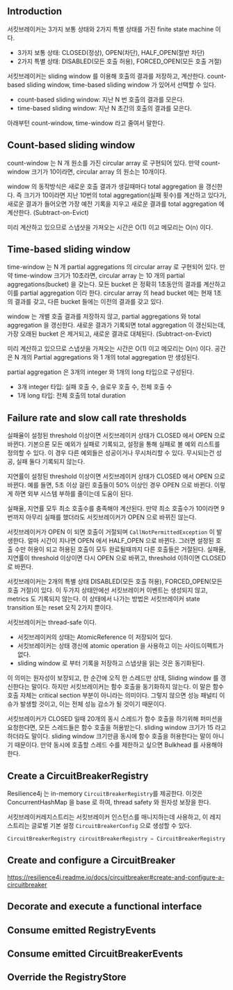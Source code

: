 ## Introduction
서킷브레이커는 3가지 보통 상태와 2가지 특별 상태를 가진 finite state machine 이다.
* 3가지 보통 상태: CLOSED(정상), OPEN(차단), HALF_OPEN(절반 차단)
* 2가지 특별 상태: DISABLED(모든 호출 허용), FORCED_OPEN(모든 호출 거절)

서킷브레이커는 sliding window 를 이용해 호출의 결과를 저장하고, 계산한다.
count-based sliding window, time-based sliding window 가 있어서 선택할 수 있다.
* count-based sliding window: 지난 N 번 호출의 결과를 모은다.
* time-based sliding window: 지난 N 초간의 호출의 결과를 모은다.

아래부턴 count-window, time-window 라고 줄여서 말한다.

## Count-based sliding window
count-window 는 N 개 원소를 가진 circular array 로 구현되어 있다.
만약 count-window 크기가 10이라면, circular array 의 원소는 10개이다.

window 의 동작방식은 새로운 호출 결과가 생길때마다 total aggregation 을 갱신한다.
즉 크기가 10이라면 지난 10번의 total aggregation(실패 횟수)를 계산하고 있다가, 새로운 결과가 들어오면 가장 예전 기록을 지우고 새로운 결과를
total aggregation 에 계산한다. (Subtract-on-Evict)

미리 계산하고 있으므로 스냅샷을 가져오는 시간은 O(1) 이고 메모리는 O(n) 이다.

## Time-based sliding window
time-window 는 N 개 partial aggregations 의 circular array 로 구현되어 있다.
만약 time-window 크기가 10초라면, circular array 는 10 개의 partial aggregations(bucket) 을 갖는다.
모든 bucket 은 정확히 1초동안의 결과를 계산하고 이를 partial aggregation 이라 한다.
circular array 의 head bucket 에는 현재 1초의 결과를 갖고, 다른 bucket 들에는 이전의 결과를 갖고 있다.

window 는 개별 호출 결과를 저장하지 않고, partial aggregations 와 total aggregation 을 갱신한다.
새로운 결과가 기록되면 total aggregation 이 갱신되는데, 가장 오래된 bucket 은 제거되고, 새로운 결과로 대체된다. (Subtract-on-Evict)

미리 계산하고 있으므로 스냅샷을 가져오는 시간은 O(1) 이고 메모리는 O(n) 이다.
공간은 N 개의 Partial aggregations 와 1 개의 total aggregation 만 생성된다.

partial aggregation 은 3개의 integer 와 1개의 long 타입으로 구성된다.
* 3개 integer 타입: 실패 호출 수, 슬로우 호출 수, 전체 호출 수
* 1개 long 타입: 전체 호출의 total duration

## Failure rate and slow call rate thresholds
실패율이 설정된 threshold 이상이면 서킷브레이커 상태가 CLOSED 에서 OPEN 으로 바뀐다.
기본으론 모든 예외가 실패로 기록되고, 설정을 통해 실패로 볼 예외 리스트를 정의할 수 있다. 
이 경우 다른 예외들은 성공이거나 무시처리할 수 있다. 무시되는건 성공, 실패 둘다 기록되지 않는다.

지연률이 설정된 threshold 이상이면 서킷브레이커 상태가 CLOSED 에서 OPEN 으로 바뀐다.
예를 들면, 5초 이상 걸린 호출들이 50% 이상인 경우 OPEN 으로 바뀐다. 이렇게 하면 외부 시스템 부하를 줄이는데 도움이 된다.

실패율, 지연률 모두 최소 호출수를 충족해야 계산된다. 만약 최소 호출수가 10이라면 9번까지 아무리 실패를 했더라도 서킷브레이커가 OPEN 으로 바뀌진 않는다.

서킷브레이커가 OPEN 이 되면 호출이 거절되며 `CallNotPermittedException` 이 발생한다. 얼마 시간이 지나면 OPEN 에서 HALF_OPEN 으로 바뀐다.
그러면 설정된 호출 수만 허용이 되고 허용된 호출이 모두 완료될때까지 다른 호출들은 거절된다.
실패율, 지연률이 threshold 이상이면 다시 OPEN 으로 바뀌고, threshold 이하이면 CLOSED 로 바뀐다.

서킷브레이커는 2개의 특별 상태 DISABLED(모든 호출 허용), FORCED_OPEN(모든 호출 거절)이 있다.
이 두가지 상태안에선 서킷브레이커 이벤트는 생성되지 않고, metrics 도 기록되지 않는다.
이 상태에서 나가는 방법은 서킷브레이커 state transition 또는 reset 오직 2가지 뿐이다.

서킷브레이커는 thread-safe 이다.
* 서킷브레이커의 상태는 AtomicReference 이 저장되어 있다.
* 서킷브레이커는 상태 갱신에 atomic operation 을 사용하고 이는 사이드이펙트가 없다.
* sliding window 로 부터 기록을 저장하고 스냅샷을 읽는 것은 동기화된다.  

이 의미는 원자성이 보장되고, 한 순간에 오직 한 스레드만 상태, Sliding window 를 갱신한다는 말이다.
하지만 서킷브레이커는 함수 호출을 동기화하지 않는다. 이 말은 함수 호출 자체는 critical section 부분이 아니라는 의미이다.
그렇지 않으면 성능 패널티 이슈가 발생할 것이고, 이는 전체 성능 감소가 될 것이기 때문이다.

서킷브레이커가 CLOSED 일때 20개의 동시 스레드가 함수 호출을 하기위해 퍼미션을 요청한다면, 모든 스레드들은 함수 호출을 허용받는다.
sliding window 크기가 15 라고 하더라도 말이다. sliding window 크기만큼 동시에 함수 호출을 허용한다는 말이 아니기 때문이다.
만약 동시에 호출할 스레드 수를 제한하고 싶으면 Bulkhead 를 사용해야한다.

## Create a CircuitBreakerRegistry
Resilience4j 는 in-memory `CircuitBreakerRegistry`를 제공한다.
이것은 ConcurrentHashMap 을 base 로 하여, thread safety 와 원자성 보장을 한다.

서킷브레이커레지스트리는 서킷브레이커 인스턴스를 매니지하는데 사용하고, 이 레지스트리는 글로벌 기본 설정 `CircuitBreakerConfig` 으로
생성할 수 있다.

```java
CircuitBreakerRegistry circuitBreakerRegistry = CircuitBreakerRegistry.ofDefaults();
```

## Create and configure a CircuitBreaker
https://resilience4j.readme.io/docs/circuitbreaker#create-and-configure-a-circuitbreaker


## Decorate and execute a functional interface

## Consume emitted RegistryEvents

## Consume emitted CircuitBreakerEvents

## Override the RegistryStore
